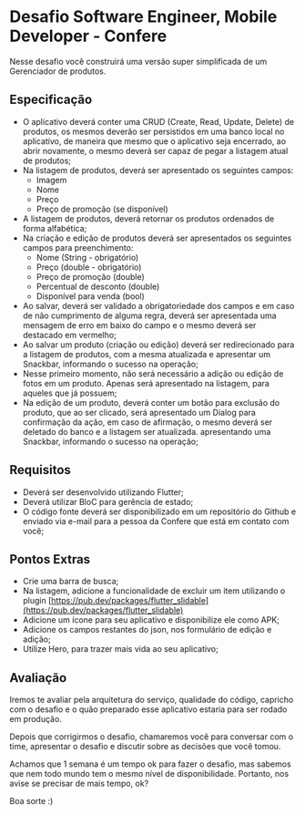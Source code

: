 # Desafio Software Engineer, Mobile Developer - Confere

Nesse desafio você construirá uma versão super simplificada de um Gerenciador de produtos.

## Especificação

 - O aplicativo deverá conter uma CRUD (Create, Read, Update, Delete) de produtos, os mesmos deverão ser persistidos em uma banco local no aplicativo, de maneira que mesmo que o aplicativo seja encerrado, ao abrir novamente, o mesmo deverá ser capaz de pegar a listagem atual de produtos;
 - Na listagem de produtos, deverá ser apresentado os seguintes campos:
    - Imagem
    - Nome
    - Preço
    - Preço de promoção (se disponível)
- A listagem de produtos, deverá retornar os produtos ordenados de forma alfabética;
-  Na criação e edição de produtos deverá ser apresentados os seguintes campos para preenchimento:
    - Nome (String - obrigatório) 
    - Preço (double -  obrigatório) 
    - Preço de promoção (double)
    - Percentual de desconto (double)
    - Disponível para venda (bool)
-   Ao salvar, deverá ser validado a obrigatoriedade dos campos e em caso de não cumprimento de alguma regra, deverá ser apresentada uma mensagem de erro em baixo do campo e o mesmo deverá ser destacado em vermelho;
- Ao salvar um produto (criação ou edição) deverá ser redirecionado para a listagem de produtos, com a mesma atualizada e apresentar um Snackbar, informando o sucesso na operação;
- Nesse primeiro momento, não será necessário a adição ou edição de fotos em um produto. Apenas será apresentado na listagem, para aqueles que já possuem;
- Na edição de um produto, deverá conter um botão para exclusão do produto, que ao ser clicado, será apresentado um Dialog para confirmação da ação, em caso de afirmação, o mesmo deverá ser deletado do banco e a listagem ser atualizada. apresentando uma Snackbar, informando o sucesso na operação;

## Requisitos

-   Deverá ser desenvolvido utilizando Flutter;
-   Deverá utilizar BloC para gerência de estado;
-   O código fonte deverá ser disponibilizado em um repositório do Github e enviado via e-mail para a pessoa da Confere que está em contato com você;

## Pontos Extras

-   Crie uma barra de busca;
-   Na listagem, adicione a funcionalidade de excluir um item utilizando o plugin [https://pub.dev/packages/flutter_slidable](https://pub.dev/packages/flutter_slidable)
-   Adicione um ícone para seu aplicativo e disponibilize ele como APK;
-   Adicione os campos restantes do json, nos formulário de edição e adição;
-   Utilize Hero, para trazer mais vida ao seu aplicativo;

## Avaliação
Iremos te avaliar pela arquitetura do serviço, qualidade do código, capricho com o desafio e o quão preparado esse aplicativo estaria para ser rodado em produção.

Depois que corrigirmos o desafio, chamaremos você para conversar com o time, apresentar o desafio e discutir sobre as decisões que você tomou.

Achamos que 1 semana é um tempo ok para fazer o desafio, mas sabemos que nem todo mundo tem o mesmo nível de disponibilidade. Portanto, nos avise se precisar de mais tempo, ok?

Boa sorte :)
